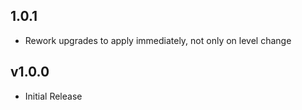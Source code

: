 ## 1.0.1
+ Rework upgrades to apply immediately, not only on level change

## v1.0.0
+ Initial Release